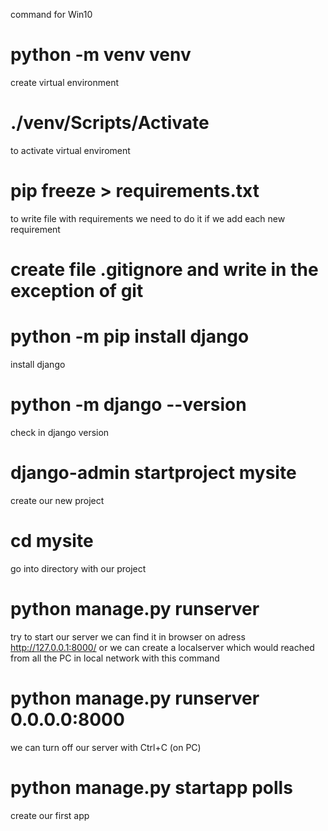 command for Win10

# python -m venv venv
 create virtual environment

# ./venv/Scripts/Activate
to activate virtual enviroment

# pip freeze > requirements.txt
to write file with requirements
we need to do it if we add each new requirement

# create file .gitignore and write in the exception of git

# python -m pip install django
install django

# python -m django --version
check in django version

# django-admin startproject mysite
create our new project

# cd mysite
go into directory with our project

# python manage.py runserver
try to start our server
we can find it in browser on adress http://127.0.0.1:8000/ 
or we can create a localserver which would reached from all the PC in local network 
with this command 
# python manage.py runserver 0.0.0.0:8000

we can turn off our server with Ctrl+C (on PC)

# python manage.py startapp polls
create our first app